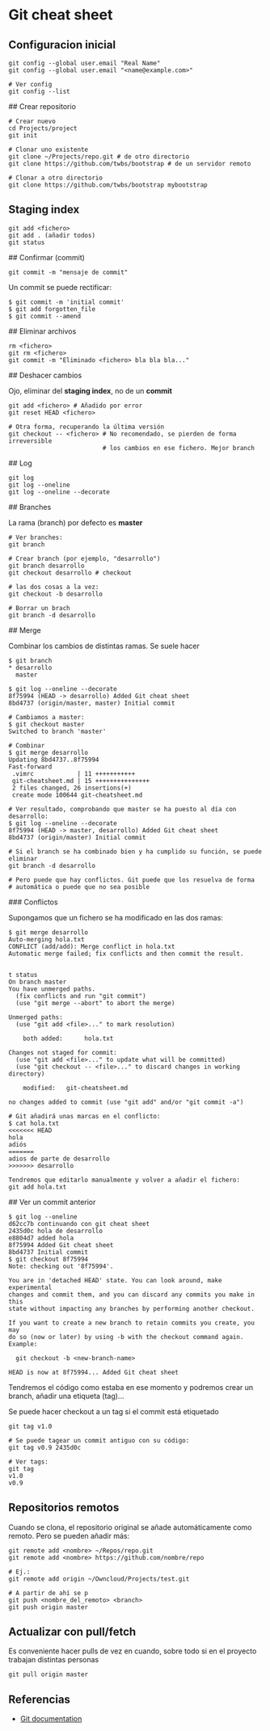 # Git cheat sheet

## Configuracion inicial

```
git config --global user.email "Real Name"
git config --global user.email "<name@example.com>"

# Ver config
git config --list
```

## Crear repositorio

```
# Crear nuevo
cd Projects/project
git init

# Clonar uno existente
git clone ~/Projects/repo.git # de otro directorio
git clone https://github.com/twbs/bootstrap # de un servidor remoto

# Clonar a otro directorio
git clone https://github.com/twbs/bootstrap mybootstrap
```

## Staging index
```
git add <fichero>
git add . (añadir todos)
git status
```

## Confirmar (commit)

```
git commit -m "mensaje de commit"
```

Un commit se puede rectificar:
```
$ git commit -m 'initial commit'
$ git add forgotten_file
$ git commit --amend
```

## Eliminar archivos

```
rm <fichero>
git rm <fichero>
git commit -m "Eliminado <fichero> bla bla bla..."
```

## Deshacer cambios

Ojo, eliminar del **staging index**, no de un **commit**

```
git add <fichero> # Añadido por error
git reset HEAD <fichero>

# Otra forma, recuperando la última versión                                     
git checkout -- <fichero> # No recomendado, se pierden de forma irreversible    
                          # los cambios en ese fichero. Mejor branch            
```

## Log

```
git log
git log --oneline
git log --oneline --decorate
```

## Branches

La rama (branch) por defecto es **master**

```
# Ver branches:
git branch

# Crear branch (por ejemplo, "desarrollo")
git branch desarrollo
git checkout desarrollo # checkout

# las dos cosas a la vez:
git checkout -b desarrollo

# Borrar un brach
git branch -d desarrollo
```

## Merge

Combinar los cambios de distintas ramas. Se suele hacer

```
$ git branch
* desarrollo
  master

$ git log --oneline --decorate
8f75994 (HEAD -> desarrollo) Added Git cheat sheet
8bd4737 (origin/master, master) Initial commit

# Cambiamos a master:
$ git checkout master
Switched to branch 'master'

# Combinar
$ git merge desarrollo
Updating 8bd4737..8f75994
Fast-forward
 .vimrc            | 11 +++++++++++
 git-cheatsheet.md | 15 +++++++++++++++
 2 files changed, 26 insertions(+)
 create mode 100644 git-cheatsheet.md

# Ver resultado, comprobando que master se ha puesto al día con desarrollo:
$ git log --oneline --decorate
8f75994 (HEAD -> master, desarrollo) Added Git cheat sheet
8bd4737 (origin/master) Initial commit

# Si el branch se ha combinado bien y ha cumplido su función, se puede eliminar
git branch -d desarrollo

# Pero puede que hay conflictos. Git puede que los resuelva de forma
# automática o puede que no sea posible
```

### Conflictos

Supongamos que un fichero se ha modificado en las dos ramas:

```
$ git merge desarrollo
Auto-merging hola.txt
CONFLICT (add/add): Merge conflict in hola.txt
Automatic merge failed; fix conflicts and then commit the result.


t status
On branch master
You have unmerged paths.
  (fix conflicts and run "git commit")
  (use "git merge --abort" to abort the merge)

Unmerged paths:
  (use "git add <file>..." to mark resolution)

	both added:      hola.txt

Changes not staged for commit:
  (use "git add <file>..." to update what will be committed)
  (use "git checkout -- <file>..." to discard changes in working directory)

	modified:   git-cheatsheet.md

no changes added to commit (use "git add" and/or "git commit -a")

# Git añadirá unas marcas en el conflicto:
$ cat hola.txt
<<<<<<< HEAD
hola
adiós
=======
adios de parte de desarrollo
>>>>>>> desarrollo

Tendremos que editarlo manualmente y volver a añadir el fichero:
git add hola.txt
```

## Ver un commit anterior

```
$ git log --oneline
d62cc7b continuando con git cheat sheet
2435d0c hola de desarrollo
e8804d7 added hola
8f75994 Added Git cheat sheet
8bd4737 Initial commit
$ git checkout 8f75994
Note: checking out '8f75994'.

You are in 'detached HEAD' state. You can look around, make experimental
changes and commit them, and you can discard any commits you make in this
state without impacting any branches by performing another checkout.

If you want to create a new branch to retain commits you create, you may
do so (now or later) by using -b with the checkout command again. Example:

  git checkout -b <new-branch-name>

HEAD is now at 8f75994... Added Git cheat sheet
```

Tendremos el código como estaba en ese momento y podremos crear un branch,
añadir una etiqueta (tag)...

Se puede hacer checkout a un tag si el commit está etiquetado

```
git tag v1.0

# Se puede tagear un commit antiguo con su código:
git tag v0.9 2435d0c

# Ver tags:
git tag
v1.0
v0.9
```

## Repositorios remotos

Cuando se clona, el repositorio original se añade automáticamente como remoto.
Pero se pueden añadir más:

```
git remote add <nombre> ~/Repos/repo.git
git remote add <nombre> https://github.com/nombre/repo

# Ej.:
git remote add origin ~/Owncloud/Projects/test.git

# A partir de ahí se p
git push <nombre_del_remoto> <branch>
git push origin master
```

## Actualizar con pull/fetch

Es conveniente hacer pulls de vez en cuando, sobre todo si en el proyecto
trabajan distintas personas

```
git pull origin master
```

## Referencias

* [Git documentation](https://git-scm.com/doc)
